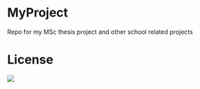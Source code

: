 # MyProject
Repo for my MSc thesis project and other school related projects

# License
![](https://licensebuttons.net/l/by-nc-nd/3.0/88x31.png)
